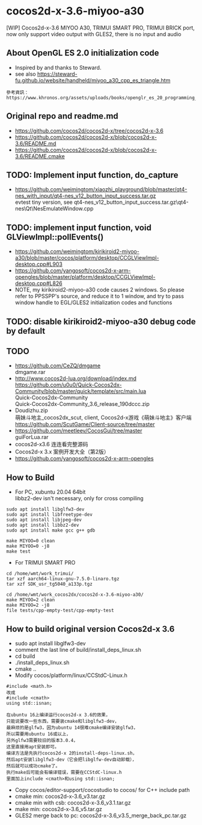 # cocos2d-x-3.6-miyoo-a30
[WIP] Cocos2d-x-3.6 MIYOO A30, TRIMUI SMART PRO, TRIMUI BRICK port, now only support video output with GLES2, there is no input and audio

## About OpenGL ES 2.0 initialization code  
* Inspired by and thanks to Steward.  
* see also https://steward-fu.github.io/website/handheld/miyoo_a30_cpp_es_triangle.htm  
```
參考資訊：
https://www.khronos.org/assets/uploads/books/openglr_es_20_programming_guide_sample.pdf  
```

## Original repo and readme.md
* https://github.com/cocos2d/cocos2d-x/tree/cocos2d-x-3.6
* https://github.com/cocos2d/cocos2d-x/blob/cocos2d-x-3.6/README.md
* https://github.com/cocos2d/cocos2d-x/blob/cocos2d-x-3.6/README.cmake  

## TODO: Implement input function, do_capture  
* https://github.com/weimingtom/xiaozhi_playground/blob/master/qt4-nes_with_input/qt4-nes_v12_button_input_success.tar.gz  
evtest tiny version, see qt4-nes_v12_button_input_success.tar.gz\qt4-nes\Qt\NesEmulateWindow.cpp  

## TODO: implement input function, void GLViewImpl::pollEvents()
* https://github.com/weimingtom/kirikiroid2-miyoo-a30/blob/master/cocos/platform/desktop/CCGLViewImpl-desktop.cpp#L903
* https://github.com/yangosoft/cocos2d-x-arm-opengles/blob/master/platform/desktop/CCGLViewImpl-desktop.cpp#L826  
* NOTE, my kirikiroid2-miyoo-a30 code causes 2 windows. So please refer to PPSSPP's source, and reduce it to 1 window, and try to pass window handle to EGL/GLES2 initialization codes and functions      

## TODO: disable kirikiroid2-miyoo-a30 debug code by default  

## TODO
* https://github.com/CeZQ/dmgame   
dmgame.rar  
* http://www.cocos2d-lua.org/download/index.md  
https://github.com/u0u0/Quick-Cocos2dx-Community/blob/master/quick/template/src/main.lua    
Quick-Cocos2dx-Community  
Quick-Cocos2dx-Community_3.6_release_190dccc.zip  
* Doudizhu.zip  
萌妹斗地主_cocos2dx_scut, client, Cocos2d-x游戏《萌妹斗地主》客户端    
https://github.com/ScutGame/Client-source/tree/master  
* https://github.com/meetleev/CocosGui/tree/master  
guiForLua.rar  
* cocos2d-x3.6 连连看完整源码   
* Cocos2d-x 3.x 案例开发大全（第2版）    
* https://github.com/yangosoft/cocos2d-x-arm-opengles  

## How to Build  
* For PC, xubuntu 20.04 64bit  
libbz2-dev isn't necessary, only for cross compiling  
```
sudo apt install libglfw3-dev
sudo apt install libfreetype-dev
sudo apt install libjpeg-dev
sudo apt install libbz2-dev
sudo apt install make gcc g++ gdb

make MIYOO=0 clean
make MIYOO=0 -j8
make test
```
* For TRIMUI SMART PRO  
```
cd /home/wmt/work_trimui/
tar xzf aarch64-linux-gnu-7.5.0-linaro.tgz 
tar xzf SDK_usr_tg5040_a133p.tgz

cd /home/wmt/work_cocos2dx/cocos2d-x-3.6-miyoo-a30/
make MIYOO=2 clean
make MIYOO=2 -j8
file tests/cpp-empty-test/cpp-empty-test
```

## How to build original version Cocos2d-x 3.6   
* sudo apt install libglfw3-dev
* comment the last line of build/install_deps_linux.sh  
* cd build  
* ./install_deps_linux.sh  
* cmake ..  
* Modify cocos/platform/linux/CCStdC-Linux.h   
```
#include <math.h>  
改成  
#include <cmath>  
using std::isnan;  
```
```
在ubuntu 16上编译运行cocos2d-x 3.6的效果，
只能说要改一些东西，需要装cmake和libglfw3-dev，
最麻烦的是glfw3，因为ubuntu 14很难cmake编译安装glfw3，
所以需要用ubuntu 16或以上，
另外glfw3需要较旧的版本3.0.4，
这里直接用apt安装即可。
编译方法是先执行cocos2d-x 2的install-deps-linux.sh，
然后apt安装libglfw3-dev（它会把libglfw-dev自动卸载），
然后就可以成功cmake了。
执行make后可能会有编译错误，需要在CCStdC-linux.h
里面加上include <cmath>和using std::isnan;
```
* Copy cocos/editor-support/cocostudio to cocos/ for C++ include path  
* cmake min: cocos2d-x-3.6_v3.tar.gz  
* cmake min with csb: cocos2d-x-3.6_v3.1.tar.gz  
* make min: cocos2d-x-3.6_v5.tar.gz  
* GLES2 merge back to pc: cocos2d-x-3.6_v3.5_merge_back_pc.tar.gz    
